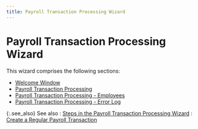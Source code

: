 ```yaml
---
title: Payroll Transaction Processing Wizard
---
```


# Payroll Transaction Processing Wizard


This wizard comprises the following sections:

- [Welcome Window]({{site.prl_baseurl}}/misc/welcome_window_payroll_transaction_processing_wizard.html)
- [Payroll Transaction Processing]({{site.prl_baseurl}}/misc/payroll_transaction_processing_section.html)
- [Payroll Transaction Processing - Employees]({{site.prl_baseurl}}/misc/payroll_transaction_processing_section_1.html)
- [Payroll Transaction Processing - Error Log]({{site.prl_baseurl}}/misc/payroll_transaction_processing_error_log_file_ptp.html)



{:.see_also}
See also
: [Steps in the Payroll Transaction Processing Wizard]({{site.prl_baseurl}}/payroll-process/transaction-details/payroll/wizard/steps_in_the_payroll_transaction_processing_wizard_ptp.html)
: [Create a Regular Payroll Transaction]({{site.prl_baseurl}}/payroll-process/transaction-details/create-regular-transaction/creating_a_regular_payroll_transaction.html)
